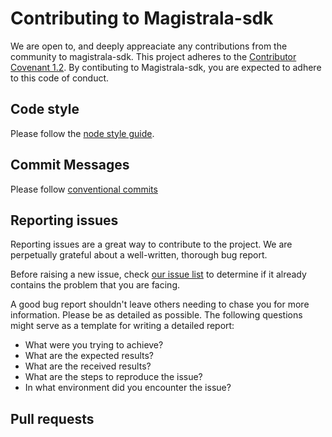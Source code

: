 # Contributing to Magistrala-sdk

We are open to, and deeply appreaciate any contributions from the community to magistrala-sdk.
This project adheres to the [Contributor Covenant 1.2](http://contributor-covenant.org/version/1/2/0).
By contibuting to Magistrala-sdk, you are expected to adhere to this code of conduct.

## Code style

Please follow the [node style guide](https://github.com/felixge/node-style-guide).

## Commit Messages

Please follow [conventional commits](https://www.conventionalcommits.org/en/v1.0.0/)

## Reporting issues

Reporting issues are a great way to contribute to the project. We are perpetually grateful about a well-written,
thorough bug report.

Before raising a new issue, check [our issue
list](https://github.com/absmach/sdk-js/issues) to determine if it already contains the
problem that you are facing.

A good bug report shouldn't leave others needing to chase you for more information. Please be as detailed as possible. The following questions might serve as a template for writing a detailed
report:

- What were you trying to achieve?
- What are the expected results?
- What are the received results?
- What are the steps to reproduce the issue?
- In what environment did you encounter the issue?

## Pull requests

Good pull requests (e.g. patches, improvements, new features) are a fantastic help. They should
remain focused in scope and avoid unrelated commits.

**Please ask first** before embarking on any significant pull request (e.g. implementing new features,
refactoring code etc.), otherwise you risk spending a lot of time working on something that the
maintainers might not want to merge into the project.

Please adhere to the coding conventions used throughout the project.

To contribute to the project, , [fork](https://help.github.com/articles/fork-a-repo/) it,
clone your fork repository, and configure the remotes:

```
git clone https://github.com/<your-username>/sdk-js.git
cd sdk-js
git remote add upstream https://github.com/absmach/sdk-js.git
```

If your cloned repository is behind the upstream commits, then get the latest changes from upstrem:

```
git checkout main
git pull --rebase upstream main
```
Create a new topic branch from `main` using the naming convention `MG-[issue-number]` to help us keep track of your contribution scope:

```
git checkout -b MG-[issue-number]
```
Commit your changes in logical chunks. When you are ready to commit,make sure
to write a Good Commit Message™.

Note that every commit you make must be signed. By signing off your work you indicate that you are accepting the [Developer Certificate of Origin](https://developercertificate.org/).

Use your real name (sorry, no pseudonyms or anonymous contributions). If you set your `user.name`
and `user.email` git configs, you can sign your commit automatically with `git commit -s`.

Locally merge (or rebase) the upstream development branch into your topic branch:

```
git pull --rebase upstream main
```

Push your topic branch up to your fork:

```
git push origin MG-[issue-number]
```

[Open a Pull Request](https://help.github.com/articles/using-pull-requests/) with a clear title
and detailed description.

